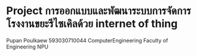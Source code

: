 # Project การออกแบบและพัฒนาระบบการจัดการโรงงานขยะรีไซเคิลด้วย internet of thing
 Pupan Poulkaew 593030710044
 ComputerEngineering Faculty of Engineering NPU

